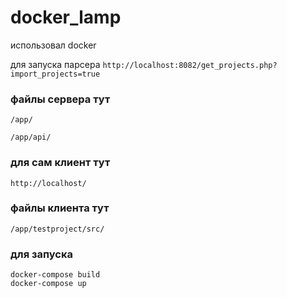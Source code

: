 # docker_lamp


использовал docker

для запуска парсера 
```http://localhost:8082/get_projects.php?import_projects=true```
### файлы сервера тут 
```
/app/
```
```
/app/api/
```
### для сам клиент тут 
```
http://localhost/
```
### файлы клиента тут 
```
/app/testproject/src/
```

### для запуска 
```
docker-compose build 
docker-compose up
```
